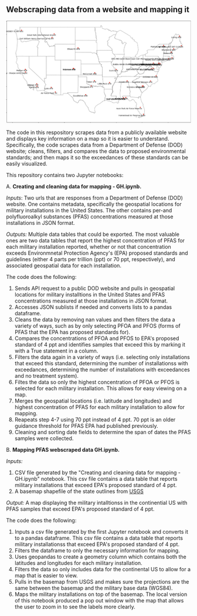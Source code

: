 ## Webscraping data from a website and mapping it

<img src="https://github.com/department-of-veterans-affairs/DAPM-PFAS-PACT-ACT/blob/main/2021-2023%20webscrape/map%20PFAS%20exceedance%20bases.jpg">

The code in this respository scrapes data from a publicly available website and displays key information on a map so it is easier to understand. Specifically, the code scrapes data from a Department of Defense (DOD) website; cleans, filters, and compares the data to proposed environmental standards; and then maps it so the exceedances of these standards can be easily visualized. 


This repository contains two Jupyter notebooks:

A. **Creating and cleaning data for mapping - GH.ipynb.** 

*Inputs*: Two urls that are responses from a Department of Defense (DOD) website. One contains metadata, specifically the geospatial locations for military installations in the United States. The other contains per-and polyfluoroalkyl substances (PFAS) concentrations measured at those installations in JSON format.

*Outputs:* Multiple data tables that could be exported. The most valuable ones are two data tables that report the highest concentration of PFAS for each military installation reported, whether or not that concentration exceeds Environmnetal Protection Agency's (EPA) proposed standards and guidelines (either 4 parts per trillion (ppt) or 70 ppt, respectively), and associated geospatial data for each installation. 

The code does the following:
   1. Sends API request to a public DOD website and pulls in geospatial locations for military installtions in the United States and PFAS concentrations measured at those installations in JSON format.
   2. Accesses JSON sublists if needed and converts lists to a pandas dataframe.
   3. Cleans the data by removing nan values and then filters the data a variety of ways, such as by only selecting PFOA and PFOS (forms of PFAS that the EPA has proposed standards for).
   4. Compares the concentrations of PFOA and PFOS to EPA's proposed standard of 4 ppt and identifies samples that exceed this by marking it with a True statement in a column.
   5. Filters the data again in a variety of ways (i.e. selecting only installations that exceed this standard, determining the number of installationss with exceedances, determining the number of installations with exceedances and no treatment system).
   6. Filtes the data so only the highest concentration of PFOA or PFOS is selected for each military installation. This allows for easy viewing on a map.
   7. Merges the geospatial locations (i.e. latitude and longitudes) and highest concentration of PFAS for each military installation to allow for mapping.
   8. Reapeats step 4-7 using 70 ppt instead of 4 ppt. 70 ppt is an older guidance threshold for PFAS EPA had published previously.
   9. Cleaning and sorting date fields to determine the span of dates the PFAS samples were collected.

B. **Mapping PFAS webscraped data GH.ipynb.** 

*Inputs:* 
   1. CSV file generated by the "Creating and cleaning data for mapping - GH.ipynb" notebook. This csv file contains a data table that reports military installations that exceed EPA's proposed standard of 4 ppt.
   2. A basemap shapefile of the state outlines from [USGS](https://www.sciencebase.gov/catalog/item/52c78623e4b060b9ebca5be5)

*Output:* A map displaying the military intalltionss in the continential US with PFAS samples that exceed EPA's proposed standard of 4 ppt. 

The code does the following: 
   1. Inputs a csv file generated by the first Jupyter notebook and converts it to a pandas dataframe. This csv file contains a data table that reports military installationss that exceed EPA's proposed standard 
      of 4 ppt.
   2. Filters the dataframe to only the necessary information for mapping.
   3. Uses geopandas to create a geometry column which contains both the latitudes and longitudes for each military installation.
   4. Filters the data so only includes data for the continental US to allow for a map that is easier to view.
   5. Pulls in the basemap from USGS and makes sure the projections are the same between the basemap and the military base data (WGS84).
   6. Maps the military installations on top of the basemap. The local version of this notebook produced a pop out window with the map that allows the user to zoom in to see the labels more clearly. 

